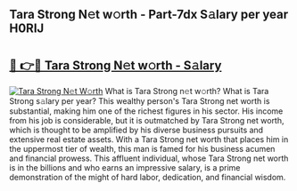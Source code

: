 ## Tara Strong N𝚎t w𝚘rth - Part-7dx S𝚊lary per year H0RIJ

# <h2><a href="http://gc0cc79.nevu.top/?p=Tara+Strong">🔗 👉🔴 Tara Strong N𝚎t w𝚘rth - S𝚊lary</a></h2>

[![Tara Strong N𝚎t W𝚘rth](https://i.imgur.com/Oavwk0R.jpeg)](http://gc0cc79.nevu.top/?p=Tara+Strong)
What is Tara Strong n𝚎t w𝚘rth? What is Tara Strong s𝚊lary per year?
This wealthy person's Tara Strong net worth is substantial, making him one of the richest figures in his sector. His income from his job is considerable, but it is outmatched by Tara Strong net worth, which is thought to be amplified by his diverse business pursuits and extensive real estate assets. With a Tara Strong net worth that places him in the uppermost tier of wealth, this man is famed for his business acumen and financial prowess. This affluent individual, whose Tara Strong net worth is in the billions and who earns an impressive salary, is a prime demonstration of the might of hard labor, dedication, and financial wisdom.
